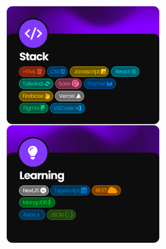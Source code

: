 <div align='center'>
    <img src='./stack/Stack Card.png' style='max-width: 400px;'>
    <img src='./stack/learning card.png' style='max-width: 400px;'>
</div>
